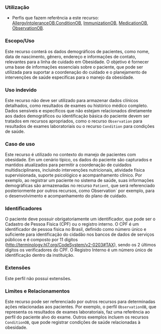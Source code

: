 ### Utilização
- Perfis que fazem referência a este recurso: [AllergyIntoleranceOB](StructureDefinition-AllergyIntoleranceOB.html),[ConditionOB](StructureDefinition-ConditionOB.html), [ImmunizationOB](StructureDefinition-ImmunizationOB.html), [MedicationOB](StructureDefinition-MedicationOB.html), [ObservationOB](StructureDefinition-ObservationOB.html).

### Escopo/Uso

Este recurso conterá os dados demográficos de pacientes, como nome, data de nascimento, gênero, endereço e informações de contato, relevantes para a linha de cuidado em Obesidade. O objetivo é fornecer uma base de informações essenciais sobre o paciente, que pode ser utilizada para suportar a coordenação do cuidado e o planejamento de intervenções de saúde específicas para o manejo da obesidade.

### Uso indevido

Este recurso não deve ser utilizado para armazenar dados clínicos detalhados, como resultados de exames ou histórico médico completo. Dados sensíveis e específicos que não estejam relacionados diretamente aos dados demográficos ou identificação básica do paciente devem ser tratados em recursos apropriados, como o recurso `Observation` para resultados de exames laboratoriais ou o recurso `Condition` para condições de saúde.

### Caso de uso

Este recurso é utilizado no contexto do manejo de pacientes com obesidade. Em um cenário típico, os dados do paciente são capturados e mantidos atualizados para permitir a coordenação de cuidados multidisciplinares, incluindo intervenções nutricionais, atividade física supervisionada, suporte psicológico e acompanhamento clínico. Por exemplo, ao registrar um paciente no sistema de saúde, suas informações demográficas são armazenadas no recurso `Patient`, que será referenciado posteriormente por outros recursos, como Observation` por exemplo, para o desenvolvimento e acompanhamento do plano de cuidado.

### Identificadores

O paciente deve possuir obrigatoriamente um identificador, que pode ser o Cadastro de Pessoa Física (CPF) ou o registro interno. O CPF é um identificador de pessoa física no Brasil, definido como número único e suficiente para identificação do cidadão nos bancos de dados de serviços públicos e é composto por 11 dígitos (http://terminology.hl7.org/CodeSystem/v2-0203#TAX), sendo os 2 últimos dígitos os verificadores do CPF. O Registro Interno é um número único de identificação dentro da instituição.

### Extensões

Este perfil não possui extensões.

### Limites e Relacionamentos

Este recurso pode ser referenciado por outros recursos para determinadas ações relacionadas aos pacientes. Por exemplo, o perfil `ObservationOB`, que representa os resultados de exames laboratoriais, faz uma referência ao perfil do paciente alvo do exame. Outros exemplos incluem os recursos `ConditionOB`, que pode registrar condições de saúde relacionadas à obesidade.
